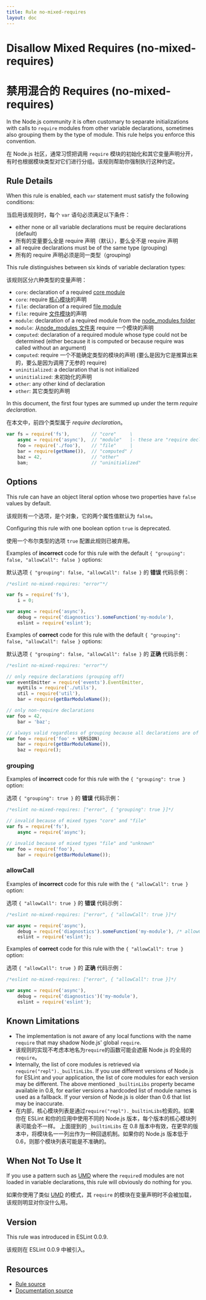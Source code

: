 ```yaml
---
title: Rule no-mixed-requires
layout: doc
---
```

<!-- Note: No pull requests accepted for this file. See README.md in the root directory for details. -->

# Disallow Mixed Requires (no-mixed-requires)

# 禁用混合的 Requires (no-mixed-requires)

In the Node.js community it is often customary to separate initializations with calls to `require` modules from other variable declarations, sometimes also grouping them by the type of module. This rule helps you enforce this convention.

在 Node.js 社区，通常习惯把调用 `require` 模块的初始化和其它变量声明分开，有时也根据模块类型对它们进行分组。该规则帮助你强制执行这种约定。
 
## Rule Details

When this rule is enabled, each `var` statement must satisfy the following conditions:

当启用该规则时，每个 `var` 语句必须满足以下条件：

* either none or all variable declarations must be require declarations (default)
* 所有的变量要么全是 require 声明（默认），要么全不是 require 声明
* all require declarations must be of the same type (grouping)
* 所有的 require 声明必须是同一类型（grouping)

This rule distinguishes between six kinds of variable declaration types:

该规则区分六种类型的变量声明：

* `core`: declaration of a required [core module][1]
* `core`: require [核心模块][1]的声明
* `file`: declaration of a required [file module][2]
* `file`: require [文件模块][2]的声明
* `module`: declaration of a required module from the [node_modules folder][3]
* `module`: 从[node_modules 文件夹][3] require 一个模块的声明
* `computed`: declaration of a required module whose type could not be determined (either because it is computed or because require was called without an argument)
* `computed`: require 一个不能确定类型的模块的声明 (要么是因为它是推算出来的，要么是因为调用了无参的 require)
* `uninitialized`: a declaration that is not initialized
* `uninitialized`: 未初始化的声明
* `other`: any other kind of declaration
* `other`: 其它类型的声明

In this document, the first four types are summed up under the term *require declaration*.

在本文中，前四个类型属于 *require declaration*。

```js
var fs = require('fs'),        // "core"     \
    async = require('async'),  // "module"   |- these are "require declaration"s
    foo = require('./foo'),    // "file"     |
    bar = require(getName()),  // "computed" /
    baz = 42,                  // "other"
    bam;                       // "uninitialized"
```

## Options

This rule can have an object literal option whose two properties have `false` values by default.

该规则有一个选项，是个对象，它的两个属性值默认为 `false`。

Configuring this rule with one boolean option `true` is deprecated.

使用一个布尔类型的选项 `true` 配置此规则已被弃用。

Examples of **incorrect** code for this rule with the default `{ "grouping": false, "allowCall": false }` options:

默认选项 `{ "grouping": false, "allowCall": false }` 的 **错误** 代码示例：

```js
/*eslint no-mixed-requires: "error"*/

var fs = require('fs'),
    i = 0;

var async = require('async'),
    debug = require('diagnostics').someFunction('my-module'),
    eslint = require('eslint');
```

Examples of **correct** code for this rule with the default `{ "grouping": false, "allowCall": false }` options:

默认选项 `{ "grouping": false, "allowCall": false }` 的 **正确** 代码示例：

```js
/*eslint no-mixed-requires: "error"*/

// only require declarations (grouping off)
var eventEmitter = require('events').EventEmitter,
    myUtils = require('./utils'),
    util = require('util'),
    bar = require(getBarModuleName());

// only non-require declarations
var foo = 42,
    bar = 'baz';

// always valid regardless of grouping because all declarations are of the same type
var foo = require('foo' + VERSION),
    bar = require(getBarModuleName()),
    baz = require();
```

### grouping

Examples of **incorrect** code for this rule with the `{ "grouping": true }` option:

选项 `{ "grouping": true }` 的 **错误** 代码示例：

```js
/*eslint no-mixed-requires: ["error", { "grouping": true }]*/

// invalid because of mixed types "core" and "file"
var fs = require('fs'),
    async = require('async');

// invalid because of mixed types "file" and "unknown"
var foo = require('foo'),
    bar = require(getBarModuleName());
```

### allowCall

Examples of **incorrect** code for this rule with the `{ "allowCall": true }` option:

选项 `{ "allowCall": true }` 的 **错误** 代码示例：

```js
/*eslint no-mixed-requires: ["error", { "allowCall": true }]*/

var async = require('async'),
    debug = require('diagnostics').someFunction('my-module'), /* allowCall doesn't allow calling any function */
    eslint = require('eslint');
```

Examples of **correct** code for this rule with the `{ "allowCall": true }` option:

选项 `{ "allowCall": true }` 的 **正确** 代码示例：

```js
/*eslint no-mixed-requires: ["error", { "allowCall": true }]*/

var async = require('async'),
    debug = require('diagnostics')('my-module'),
    eslint = require('eslint');
```

## Known Limitations

* The implementation is not aware of any local functions with the name `require` that may shadow Node.js' global `require`.
* 该规则的实现不考虑本地名为`require`的函数可能会遮蔽 Node.js 的全局的`require`。
* Internally, the list of core modules is retrieved via `require("repl")._builtinLibs`. If you use different versions of Node.js for ESLint and your application, the list of core modules for each version may be different.
  The above mentioned `_builtinLibs` property became available in 0.8, for earlier versions a hardcoded list of module names is used as a fallback. If your version of Node.js is older than 0.6 that list may be inaccurate.
* 在内部，核心模块列表是通过`require("repl")._builtinLibs`检索的。如果你在 ESLint 和你的应用中使用不同的 Node.js 版本，每个版本的核心模块列表可能会不一样。
    上面提到的 `_builtinLibs` 在 0.8 版本中有效，在更早的版本中，将模块名一一列出作为一种回退机制。如果你的 Node.js 版本低于 0.6，则那个模块列表可能是不准确的。

## When Not To Use It

If you use a pattern such as [UMD][4] where the `require`d modules are not loaded in variable declarations, this rule will obviously do nothing for you.

如果你使用了类似 [UMD][4] 的模式，其 `require` 的模块在变量声明时不会被加载，该规则明显对你没什么用。

[1]: http://nodejs.org/api/modules.html#modules_core_modules
[2]: http://nodejs.org/api/modules.html#modules_file_modules
[3]: http://nodejs.org/api/modules.html#modules_loading_from_node_modules_folders
[4]: https://github.com/umdjs/umd

## Version

This rule was introduced in ESLint 0.0.9.

该规则在 ESLint 0.0.9 中被引入。

## Resources

* [Rule source](https://github.com/eslint/eslint/tree/master/lib/rules/no-mixed-requires.js)
* [Documentation source](https://github.com/eslint/eslint/tree/master/docs/rules/no-mixed-requires.md)
